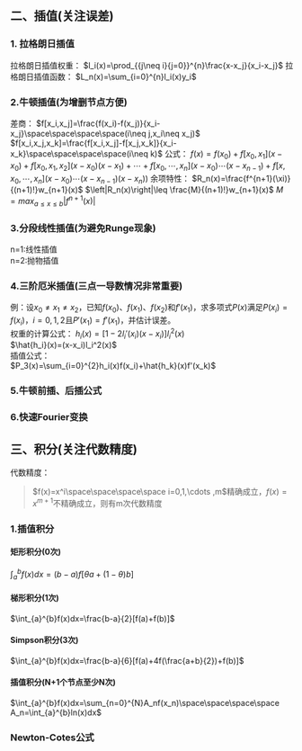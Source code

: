 ## 二、插值(关注误差)
### 1. 拉格朗日插值
拉格朗日插值权重：
$l_i(x)=\prod_{{j\neq i}{j=0}}^{n}\frac{x-x_j}{x_i-x_j}$
拉格朗日插值函数：
$L_n(x)=\sum_{i=0}^{n}l_i(x)y_i$
### 2.牛顿插值(为增删节点方便)
差商：
$f[x_i,x_j]=\frac{f(x_i)-f(x_j)}{x_i-x_j}\space\space\space\space(i\neq j,x_i\neq x_j)$
$f[x_i,x_j,x_k]=\frac{f[x_i,x_j]-f[x_j,x_k]}{x_i-x_k}\space\space\space\space(i\neq k)$
公式：
$f(x)=f(x_0)+f[x_0,x_1](x-x_0)+f[x_0,x_1,x_2](x-x_0)(x-x_1)+\cdots+f[x_0,\cdots,x_n](x-x_0)\cdots(x-x_{n-1})+f[x,x_0,\cdots,x_n](x-x_0)\cdots(x-x_{n-1})(x-x_n))$
余项特性：
$R_n(x)=\frac{f^{n+1}(\xi)}{(n+1)!}w_{n+1}(x)$
$\left|R_n(x)\right|\leq \frac{M}{(n+1)!}w_{n+1}(x)$
$M=max_{a\leq x\leq b}|f^{n+1}(x)|$
### 3.分段线性插值(为避免Runge现象)
n=1:线性插值  
n=2:抛物插值  
### 4.三阶厄米插值(三点一导数情况非常重要)
例：设$x_0\neq x_1\neq x_2$，已知$f(x_0)$、$f(x_1)$、$f(x_2)$和$f'(x_1)$，求多项式$P(x)$满足$P(x_i)=f(x_i)$，$i=0,1,2$且$P'(x_1)=f'(x_1)$，并估计误差。  
权重的计算公式：
$h_i(x)=[1-2l_i'(x_i)(x-x_i)]l_i^2(x)$  
$\hat{h_i}(x)=(x-x_i)l_i^2(x)$  
插值公式：  
$P_3(x)=\sum_{i=0}^{2}h_i(x)f(x_i)+\hat{h_k}(x)f'(x_k)$  
### 5.牛顿前插、后插公式
### 6.快速Fourier变换
## 三、积分(关注代数精度)
代数精度：
>$f(x)=x^i\space\space\space\space i=0,1,\cdots ,m$精确成立，$f(x)=x^{m+1}$不精确成立，则有m次代数精度  
### 1.插值积分
#### 矩形积分(0次)
$\int_{a}^{b}f(x)dx=(b-a)f[\theta a+(1-\theta)b]$
#### 梯形积分(1次)
$\int_{a}^{b}f(x)dx=\frac{b-a}{2}[f(a)+f(b)]$
#### Simpson积分(3次)
$\int_{a}^{b}f(x)dx=\frac{b-a}{6}[f(a)+4f(\frac{a+b}{2})+f(b)]$
#### 插值积分(N+1个节点至少N次)
$\int_{a}^{b}f(x)dx=\sum_{n=0}^{N}A_nf(x_n)\space\space\space\space A_n=\int_{a}^{b}ln(x)dx$
### Newton-Cotes公式
